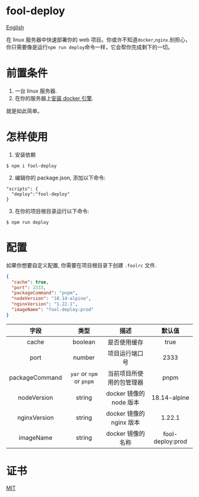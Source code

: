 # fool-deploy

[English](./README.md)

在 linux 服务器中快速部署你的 web 项目。你或许不知道`docker`,`nginx`.别担心，你只需要像是运行`npm run deploy`命令一样，它会帮你完成剩下的一切。

# 前置条件

1. 一台 linux 服务器.
2. 在你的服务器上[安装 docker 引擎](https://docs.docker.com/engine/install/centos/).

就是如此简单。

# 怎样使用

1. 安装依赖

```shell
$ npm i fool-deploy
```

2. 编辑你的 package.json, 添加以下命令:

```shell
"scripts": {
  "deploy":"fool-deploy"
}
```

3. 在你的项目根目录运行以下命令:

```shell
$ npm run deploy
```

# 配置

如果你想要自定义配置, 你需要在项目根目录下创建  `.foolrc`  文件.

```json
{
  "cache": true,
  "port": 2333,
  "packageCommand": "pnpm",
  "nodeVersion": "18.14-alpine",
  "nginxVersion": "1.22.1",
  "imageName": "fool-deploy:prod"
}
```

|      字段      |           类型           |           描述           |      默认值      |
| :------------: | :----------------------: | :----------------------: | :--------------: |
|     cache      |         boolean          |       是否使用缓存       |       true       |
|      port      |          number          |      项目运行端口号      |       2333       |
| packageCommand | `yar` or `npm` or `pnpm` | 当前项目所使用的包管理器 |       pnpm       |
|  nodeVersion   |          string          | docker 镜像的 node 版本  |   18.14-alpine   |
|  nginxVersion  |          string          | docker 镜像的 nginx 版本 |      1.22.1      |
|   imageName    |          string          |    docker 镜像的名称     | fool-deploy:prod |

# 证书

[MIT](./LICENSE)
